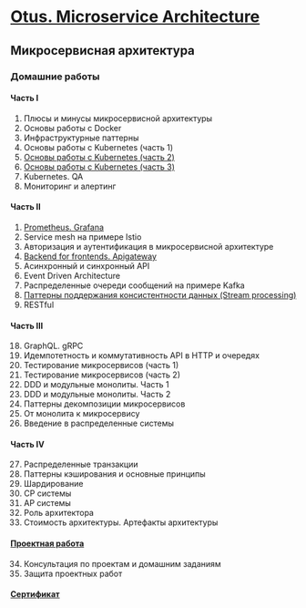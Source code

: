 # [Otus. Microservice Architecture](https://otus.ru/lessons/microservice-architecture/)

## Микросервисная архитектура

### Домашние работы

#### Часть I

1. Плюсы и минусы микросервисной архитектуры
1. Основы работы с Docker
1. Инфраструктурные паттерны
1. Основы работы с Kubernetes (часть 1)
2. [Основы работы с Kubernetes (часть 2)](tree/main/lesson-05)
3. [Основы работы с Kubernetes (часть 3)](tree/main/lesson-06)
4. Kubernetes. QA
5. Мониторинг и алертинг

#### Часть II

1. [Prometheus. Grafana](tree/main/lesson-09)
2. Service mesh на примере Istio
3. Авторизация и аутентификация в микросервисной архитектуре
4. [Backend for frontends. Apigateway](tree/main/lesson-12)
5. Асинхронный и синхронный API
6. Event Driven Architecture
7. Распределенные очереди сообщений на примере Kafka
8. [Паттерны поддержания консистентности данных (Stream processing)](tree/main/lesson-16)
9. RESTful

#### Часть III

18. GraphQL. gRPC
1. Идемпотетность и коммутативность API в HTTP и очередях
1. Тестирование микросервисов (часть 1)
1. Тестирование микросервисов (часть 2)
1. DDD и модульные монолиты. Часть 1
1. DDD и модульные монолиты. Часть 2
1. Паттерны декомпозиции микросервисов
1. От монолита к микросервису
1. Введение в распределенные системы

#### Часть IV

27. Распределенные транзакции
1. Паттерны кэширования и основные принципы
1. Шардирование
1. CP cистемы
1. AP системы
1. Роль архитектора
1. Стоимость архитектуры. Артефакты архитектуры

#### [Проектная работа](tree/main/diploma)

34. Консультация по проектам и домашним заданиям
1. Защита проектных работ

#### [Сертификат](#)
